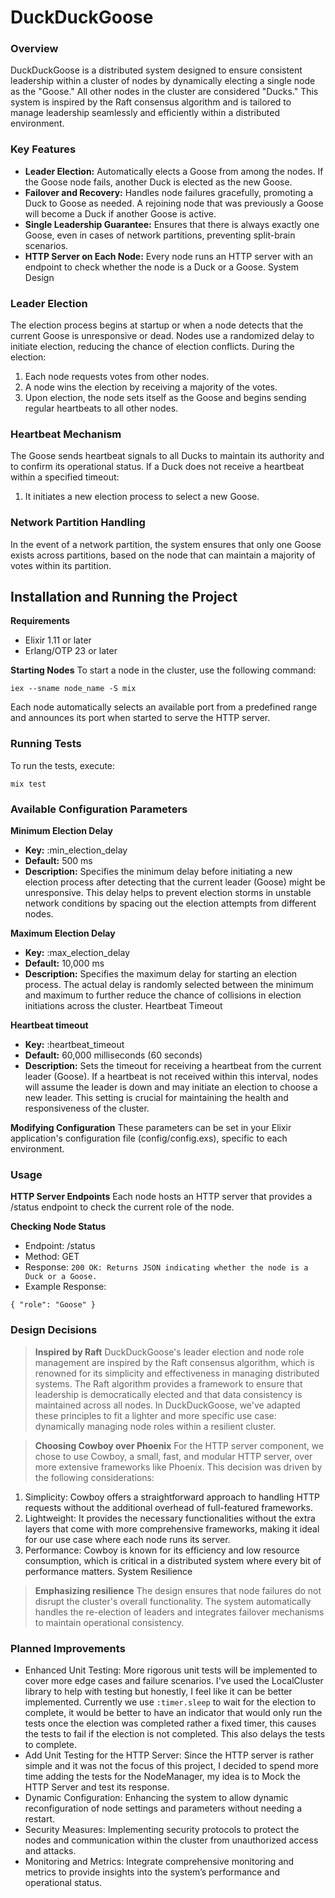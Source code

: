 # DuckDuckGoose

### Overview

DuckDuckGoose is a distributed system designed to ensure consistent leadership within a cluster of nodes by dynamically electing a single node as the "Goose." All other nodes in the cluster are considered "Ducks." This system is inspired by the Raft consensus algorithm and is tailored to manage leadership seamlessly and efficiently within a distributed environment.

### Key Features
- **Leader Election:** Automatically elects a Goose from among the nodes. If the Goose node fails, another Duck is elected as the new Goose.
- **Failover and Recovery:** Handles node failures gracefully, promoting a Duck to Goose as needed. A rejoining node that was previously a Goose will become a Duck if another Goose is active.
- **Single Leadership Guarantee:** Ensures that there is always exactly one Goose, even in cases of network partitions, preventing split-brain scenarios.
- **HTTP Server on Each Node:** Every node runs an HTTP server with an endpoint to check whether the node is a Duck or a Goose.
System Design

### Leader Election
The election process begins at startup or when a node detects that the current Goose is unresponsive or dead. Nodes use a randomized delay to initiate election, reducing the chance of election conflicts. During the election:

1. Each node requests votes from other nodes.
2. A node wins the election by receiving a majority of the votes.
3. Upon election, the node sets itself as the Goose and begins sending regular heartbeats to all other nodes.


### Heartbeat Mechanism
The Goose sends heartbeat signals to all Ducks to maintain its authority and to confirm its operational status. If a Duck does not receive a heartbeat within a specified timeout:

1. It initiates a new election process to select a new Goose.

### Network Partition Handling
In the event of a network partition, the system ensures that only one Goose exists across partitions, based on the node that can maintain a majority of votes within its partition.

## Installation and Running the Project

**Requirements**
- Elixir 1.11 or later
- Erlang/OTP 23 or later

**Starting Nodes**
To start a node in the cluster, use the following command:

`iex --sname node_name -S mix`

Each node automatically selects an available port from a predefined range and announces its port when started to serve the HTTP server.

### Running Tests
To run the tests, execute:

`mix test`

### Available Configuration Parameters
**Minimum  Election Delay**
- **Key:** :min_election_delay
- **Default:** 500 ms
- **Description:** Specifies the minimum delay before initiating a new election process after detecting that the current leader (Goose) might be unresponsive. This delay helps to prevent election storms in unstable network conditions by spacing out the election attempts from different nodes.

**Maximum Election Delay**
- **Key:** :max_election_delay
- **Default:** 10,000 ms
- **Description:** Specifies the maximum delay for starting an election process. The actual delay is randomly selected between the minimum and maximum to further reduce the chance of collisions in election initiations across the cluster.
Heartbeat Timeout

**Heartbeat timeout**
- **Key:** :heartbeat_timeout
- **Default:** 60,000 milliseconds (60 seconds)
- **Description:** Sets the timeout for receiving a heartbeat from the current leader (Goose). If a heartbeat is not received within this interval, nodes will assume the leader is down and may initiate an election to choose a new leader. This setting is crucial for maintaining the health and responsiveness of the cluster.

**Modifying Configuration**
These parameters can be set in your Elixir application's configuration file (config/config.exs), specific to each environment.

### Usage

**HTTP Server Endpoints**
Each node hosts an HTTP server that provides a /status endpoint to check the current role of the node.

**Checking Node Status**

- Endpoint: /status
- Method: GET
- Response: `200 OK: Returns JSON indicating whether the node is a Duck or a Goose.`
- Example Response:
```
{ "role": "Goose" }
```

### Design Decisions

> **Inspired by Raft**
DuckDuckGoose's leader election and node role management are inspired by the Raft consensus algorithm, which is renowned for its simplicity and effectiveness in managing distributed systems. The Raft algorithm provides a framework to ensure that leadership is democratically elected and that data consistency is maintained across all nodes. In DuckDuckGoose, we've adapted these principles to fit a lighter and more specific use case: dynamically managing node roles within a resilient cluster.

> **Choosing Cowboy over Phoenix**
For the HTTP server component, we chose to use Cowboy, a small, fast, and modular HTTP server, over more extensive frameworks like Phoenix. This decision was driven by the following considerations:

1. Simplicity: Cowboy offers a straightforward approach to handling HTTP requests without the additional overhead of full-featured frameworks.
2. Lightweight: It provides the necessary functionalities without the extra layers that come with more comprehensive frameworks, making it ideal for our use case where each node runs its server.
3. Performance: Cowboy is known for its efficiency and low resource consumption, which is critical in a distributed system where every bit of performance matters.
System Resilience

> **Emphasizing resilience**
The design ensures that node failures do not disrupt the cluster's overall functionality. The system automatically handles the re-election of leaders and integrates failover mechanisms to maintain operational consistency.

### Planned Improvements

- Enhanced Unit Testing: More rigorous unit tests will be implemented to cover more edge cases and failure scenarios. I've used the LocalCluster library to help with testing but honestly, I feel like it can be better implemented. Currently we use `:timer.sleep` to wait for the election to complete, it would be better to have an indicator that would only run the tests once the election was completed rather a fixed timer, this causes the tests to fail if the election is not completed. This also delays the tests to complete.
- Add Unit Testing for the HTTP Server: Since the HTTP server is rather simple and it was not the focus of this project, I decided to spend more time adding the tests for the NodeManager, my idea is to Mock the HTTP Server and test its response.
- Dynamic Configuration: Enhancing the system to allow dynamic reconfiguration of node settings and parameters without needing a restart.
- Security Measures: Implementing security protocols to protect the nodes and communication within the cluster from unauthorized access and attacks.
- Monitoring and Metrics: Integrate comprehensive monitoring and metrics to provide insights into the system’s performance and operational status.
